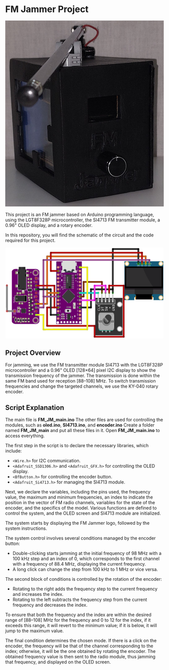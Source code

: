 # FM Jammer Project

![Real Picture of the FM Jammer](real_pic.jpg)

This project is an FM jammer based on Arduino programming language, using the LGT8F328P microcontroller, the SI4713 FM transmitter module, a 0.96" OLED display, and a rotary encoder.

In this repository, you will find the schematic of the circuit and the code required for this project.

![Circuit Diagram](circuit.png)

## Project Overview

For jamming, we use the FM transmitter module SI4713 with the LGT8F328P microcontroller and a 0.96" OLED [128×64] pixel I2C display to show the transmission frequency of the jammer. The transmission is done within the same FM band used for reception [88–108] MHz. To switch transmission frequencies and change the targeted channels, we use the KY-040 rotary encoder.

## Script Explanation

The main file is **FM_JM_main.ino** The other files are used for controlling the modules, such as **oled.ino**, **SI4713.ino**, and **encoder.ino** Create a folder named **FM_JM_main** and put all these files in it. Open **FM_JM_main.ino** to access everything.

The first step in the script is to declare the necessary libraries, which include:
- `<Wire.h>` for I2C communication.
- `<Adafruit_SSD1306.h>` and `<Adafruit_GFX.h>` for controlling the OLED display.
- `<BfButton.h>` for controlling the encoder button.
- `<Adafruit_Si4713.h>` for managing the SI4713 module.

Next, we declare the variables, including the pins used, the frequency value, the maximum and minimum frequencies, an index to indicate the position in the vector of FM radio channels, variables for the state of the encoder, and the specifics of the model. Various functions are defined to control the system, and the OLED screen and SI4713 module are initialized.

The system starts by displaying the FM Jammer logo, followed by the system instructions.

The system control involves several conditions managed by the encoder button:
- Double-clicking starts jamming at the initial frequency of 98 MHz with a 100 kHz step and an index of 0, which corresponds to the first channel with a frequency of 88.4 MHz, displaying the current frequency.
- A long click can change the step from 100 kHz to 1 MHz or vice versa.

The second block of conditions is controlled by the rotation of the encoder:
- Rotating to the right adds the frequency step to the current frequency and increases the index.
- Rotating to the left subtracts the frequency step from the current frequency and decreases the index.

To ensure that both the frequency and the index are within the desired range of [88–108] MHz for the frequency and 0 to 12 for the index, if it exceeds this range, it will revert to the minimum value; if it is below, it will jump to the maximum value.

The final condition determines the chosen mode. If there is a click on the encoder, the frequency will be that of the channel corresponding to the index; otherwise, it will be the one obtained by rotating the encoder. The obtained frequency value is then sent to the radio module, thus jamming that frequency, and displayed on the OLED screen.
